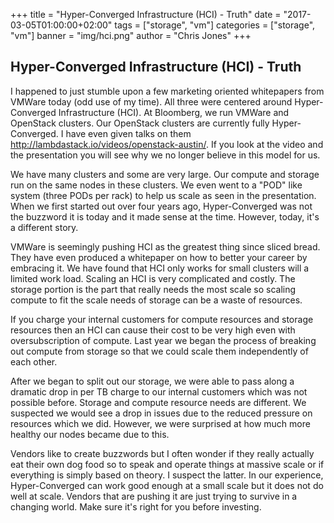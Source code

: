 +++
title = "Hyper-Converged Infrastructure (HCI) - Truth"
date = "2017-03-05T01:00:00+02:00"
tags = ["storage", "vm"]
categories = ["storage", "vm"]
banner = "img/hci.png"
author = "Chris Jones"
+++

## Hyper-Converged Infrastructure (HCI) - Truth

I happened to just stumble upon a few marketing oriented whitepapers from VMWare today (odd use of my time). All three were centered around Hyper-Converged Infrastructure (HCI). At Bloomberg, we run VMWare and OpenStack clusters. Our OpenStack clusters are currently fully Hyper-Converged. I have even given talks on them http://lambdastack.io/videos/openstack-austin/. If you look at the video and the presentation you will see why we no longer believe in this model for us.

We have many clusters and some are very large. Our compute and storage run on the same nodes in these clusters. We even went to a "POD" like system (three PODs per rack) to help us scale as seen in the presentation. When we first started out over four years ago, Hyper-Converged was not the buzzword it is today and it made sense at the time. However, today, it's a different story.

VMWare is seemingly pushing HCI as the greatest thing since sliced bread. They have even produced a whitepaper on how to better your career by embracing it. We have found that HCI only works for small clusters will a limited work load. Scaling an HCI is very complicated and costly. The storage portion is the part that really needs the most scale so scaling compute to fit the scale needs of storage can be a waste of resources.

If you charge your internal customers for compute resources and storage resources then an HCI can cause their cost to be very high even with oversubscription of compute. Last year we began the process of breaking out compute from storage so that we could scale them independently of each other.

After we began to split out our storage, we were able to pass along a dramatic drop in per TB charge to our internal customers which was not possible before. Storage and compute resource needs are different. We suspected we would see a drop in issues due to the reduced pressure on resources which we did. However, we were surprised at how much more healthy our nodes became due to this.

Vendors like to create buzzwords but I often wonder if they really actually eat their own dog food so to speak and operate things at massive scale or if everything is simply based on theory. I suspect the latter. In our experience, Hyper-Converged can work good enough at a small scale but it does not do well at scale. Vendors that are pushing it are just trying to survive in a changing world. Make sure it's right for you before investing.
